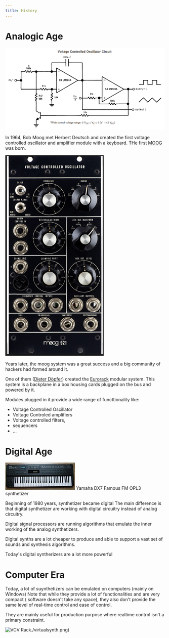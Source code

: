 ```yaml
---
title: History
---
```

# Analogic Age
![VCO](./vco.png)

In 1964, Bob Moog met Herbert Deutsch and created the first voltage controlled oscillator and amplifier module with a keyboard.
THe first [MOOG](https://www.moogmusic.com/) was born.

![Moog 921](./moog921.png)

Years later, the moog system was a great success and a big community of hackers had formed around it. 

One of them ([Dieter Döpfer](https://en.wikipedia.org/wiki/Doepfer)) created the [Eurorack](https://en.wikipedia.org/wiki/Eurorack) modular system.
This system is a backplane in a box housing cards plugged on the bus and powered by it. 

Modules plugged in it provide a wide range of functtionality like:
 - Voltage Controlled Oscillator
 - Voltage Controled amplifiers
 - Voltage controlled filters,
 - sequencers
 - ...

# Digital Age

![DX7](./dx7.png)
Yamaha DX7 Famous FM OPL3 synthetizer

Beginning of 1980 years, synthetizer became digital 
The main difference is that digital synthetizer are working with digital circuitry instead of analog circuitry.

Digital signal processors are running algorithms that emulate the inner working of the analog synthetizers.

Digital synths are a lot cheaper to produce and able to support a vast set of sounds and synthesis algorithms.

Today's digital syntherizers are a lot more powerful 

# Computer Era
Today, a lot of suynthetizers can be emulated on computers (mainly on Windows)
Note that while they provide a lot of functionalities and are very compact ( software doesn't take any space), 
they also don't provide the same level of real-time control and ease of control.

They are mainly useful for production purpose where realtime control isn't a primary constraint.

![VCV Rack]()./virtualsynth.png)